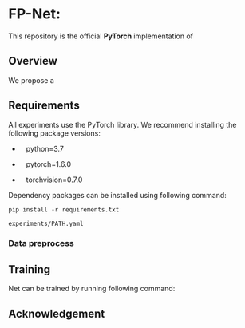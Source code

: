 # FP-Net: 

This repository is the official **PyTorch** implementation of 

## Overview

We propose a 

## Requirements
All experiments use the PyTorch library. We recommend installing the following package versions:

* &nbsp;&nbsp; python=3.7 

* &nbsp;&nbsp; pytorch=1.6.0

* &nbsp;&nbsp; torchvision=0.7.0

Dependency packages can be installed using following command:
```
pip install -r requirements.txt
```

```
experiments/PATH.yaml
```

### Data preprocess


## Training
Net can be trained by running following command:


## Acknowledgement

